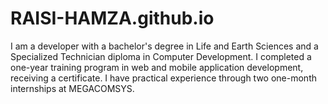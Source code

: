 # RAISI-HAMZA.github.io
I am a developer with a bachelor's degree in Life and Earth Sciences and a Specialized Technician diploma in Computer Development. I completed a one-year training program in web and mobile application development, receiving a certificate. I have practical experience through two one-month internships at MEGACOMSYS.

